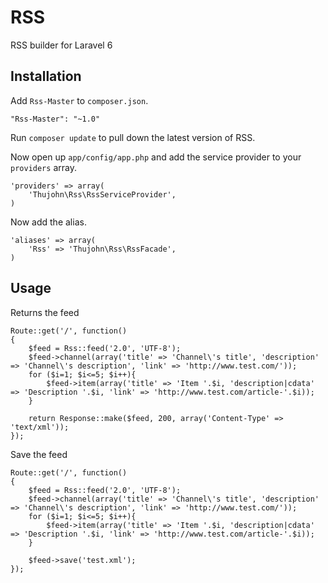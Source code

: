 # RSS

RSS builder for Laravel 6


## Installation

Add `Rss-Master` to `composer.json`.

    "Rss-Master": "~1.0"
    
Run `composer update` to pull down the latest version of RSS.

Now open up `app/config/app.php` and add the service provider to your `providers` array.

    'providers' => array(
        'Thujohn\Rss\RssServiceProvider',
    )

Now add the alias.

    'aliases' => array(
        'Rss' => 'Thujohn\Rss\RssFacade',
    )


## Usage

Returns the feed

	Route::get('/', function()
	{
		$feed = Rss::feed('2.0', 'UTF-8');
		$feed->channel(array('title' => 'Channel\'s title', 'description' => 'Channel\'s description', 'link' => 'http://www.test.com/'));
		for ($i=1; $i<=5; $i++){
			$feed->item(array('title' => 'Item '.$i, 'description|cdata' => 'Description '.$i, 'link' => 'http://www.test.com/article-'.$i));
		}

		return Response::make($feed, 200, array('Content-Type' => 'text/xml'));
	});

Save the feed

	Route::get('/', function()
	{
		$feed = Rss::feed('2.0', 'UTF-8');
		$feed->channel(array('title' => 'Channel\'s title', 'description' => 'Channel\'s description', 'link' => 'http://www.test.com/'));
		for ($i=1; $i<=5; $i++){
			$feed->item(array('title' => 'Item '.$i, 'description|cdata' => 'Description '.$i, 'link' => 'http://www.test.com/article-'.$i));
		}

		$feed->save('test.xml');
	});
